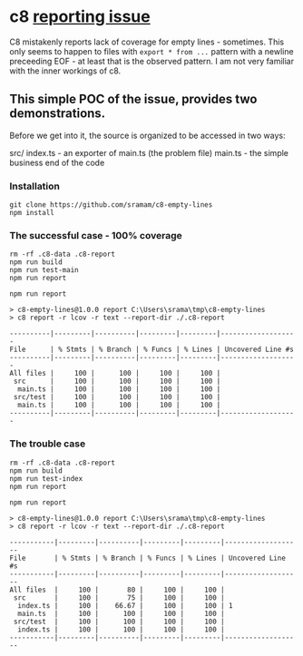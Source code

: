 # c8 [reporting issue](https://github.com/bcoe/c8/issues/253)

C8 mistakenly reports lack of coverage for empty lines - sometimes.
This only seems to happen to files with `export * from ...` pattern
with a newline preceeding EOF - at least that is the observed pattern.
I am not very familiar with the inner workings of c8. 


## This simple POC of the issue, provides two demonstrations.
Before we get into it, the source is organized to be accessed in two ways:

src/
  index.ts         - an exporter of main.ts (the problem file)
  main.ts          - the simple business end of the code


### Installation

```
git clone https://github.com/sramam/c8-empty-lines
npm install

```

### The successful case - 100% coverage

```
rm -rf .c8-data .c8-report
npm run build
npm run test-main
npm run report
```

```
npm run report     

> c8-empty-lines@1.0.0 report C:\Users\srama\tmp\c8-empty-lines
> c8 report -r lcov -r text --report-dir ./.c8-report

----------|---------|----------|---------|---------|-------------------
File      | % Stmts | % Branch | % Funcs | % Lines | Uncovered Line #s
----------|---------|----------|---------|---------|-------------------
All files |     100 |      100 |     100 |     100 |
 src      |     100 |      100 |     100 |     100 |
  main.ts |     100 |      100 |     100 |     100 |
 src/test |     100 |      100 |     100 |     100 |
  main.ts |     100 |      100 |     100 |     100 |
----------|---------|----------|---------|---------|-------------------

```

### The trouble case

```
rm -rf .c8-data .c8-report
npm run build
npm run test-index
npm run report
```

```
npm run report

> c8-empty-lines@1.0.0 report C:\Users\srama\tmp\c8-empty-lines
> c8 report -r lcov -r text --report-dir ./.c8-report

-----------|---------|----------|---------|---------|-------------------
File       | % Stmts | % Branch | % Funcs | % Lines | Uncovered Line #s
-----------|---------|----------|---------|---------|-------------------
All files  |     100 |       80 |     100 |     100 |
 src       |     100 |       75 |     100 |     100 |
  index.ts |     100 |    66.67 |     100 |     100 | 1
  main.ts  |     100 |      100 |     100 |     100 |
 src/test  |     100 |      100 |     100 |     100 |
  index.ts |     100 |      100 |     100 |     100 |
-----------|---------|----------|---------|---------|-------------------
```




